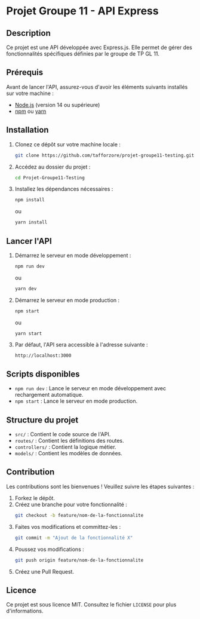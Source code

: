 # Projet Groupe 11 - API Express

## Description
Ce projet est une API développée avec Express.js. Elle permet de gérer des fonctionnalités spécifiques définies par le groupe de TP GL 11.

## Prérequis
Avant de lancer l'API, assurez-vous d'avoir les éléments suivants installés sur votre machine :
- [Node.js](https://nodejs.org/) (version 14 ou supérieure)
- [npm](https://www.npmjs.com/) ou [yarn](https://yarnpkg.com/)

## Installation
1. Clonez ce dépôt sur votre machine locale :
    ```bash
    git clone https://github.com/tafforzore/projet-groupe11-testing.git
    ```

2. Accédez au dossier du projet :
    ```bash
    cd Projet-Groupe11-Testing
    ```

3. Installez les dépendances nécessaires :
    ```bash
    npm install
    ```
    ou
    ```bash
    yarn install
    ```

## Lancer l'API
1. Démarrez le serveur en mode développement :
    ```bash
    npm run dev
    ```
    ou
    ```bash
    yarn dev
    ```

2. Démarrez le serveur en mode production :
    ```bash
    npm start
    ```
    ou
    ```bash
    yarn start
    ```

3. Par défaut, l'API sera accessible à l'adresse suivante :
    ```
    http://localhost:3000
    ```

## Scripts disponibles
- `npm run dev` : Lance le serveur en mode développement avec rechargement automatique.
- `npm start` : Lance le serveur en mode production.

## Structure du projet
- `src/` : Contient le code source de l'API.
- `routes/` : Contient les définitions des routes.
- `controllers/` : Contient la logique métier.
- `models/` : Contient les modèles de données.

## Contribution
Les contributions sont les bienvenues ! Veuillez suivre les étapes suivantes :
1. Forkez le dépôt.
2. Créez une branche pour votre fonctionnalité :
    ```bash
    git checkout -b feature/nom-de-la-fonctionnalite
    ```
3. Faites vos modifications et committez-les :
    ```bash
    git commit -m "Ajout de la fonctionnalité X"
    ```
4. Poussez vos modifications :
    ```bash
    git push origin feature/nom-de-la-fonctionnalite
    ```
5. Créez une Pull Request.

## Licence
Ce projet est sous licence MIT. Consultez le fichier `LICENSE` pour plus d'informations.
